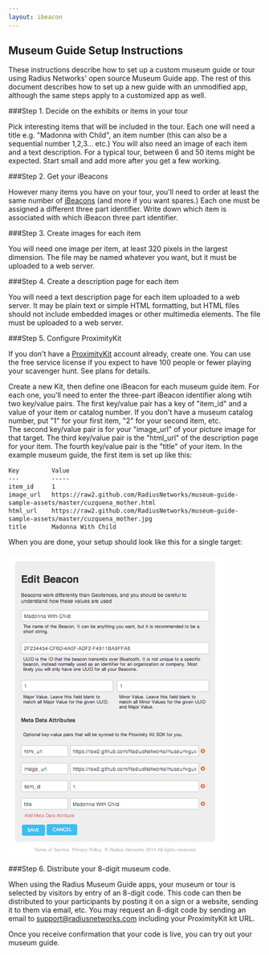 ```yaml
---
layout: ibeacon
---
```



## Museum Guide Setup Instructions

These instructions describe how to set up a custom museum guide or tour using Radius Networks' open source Museum Guide app.
The rest of this document describes how to set up a new guide with an unmodified app, although the same steps apply to a customized app as well.

###Step 1. Decide on the exhibits or items in your tour

Pick interesting items that will be included in the tour.  Each one will need a title e.g. "Madonna with Child", an item number (this can also
be a sequential number 1,2,3... etc.)  You will also need an image of each item and a text description.  For a typical tour, between 6 and 50 items
might be expected.  Start small and add more after you get a few working.

###Step 2. Get your iBeacons

However many items you have on your tour, you'll need to order at least the same number of [iBeacons](http://www.radiusnetworks.com/buy-beacons.html) (and more if you want spares.)  Each one must be assigned a different
three part identifier.  Write down which item is associated with which iBeacon three part identifier.

###Step 3. Create images for each item

You will need one image per item, at least 320 pixels in the largest dimension.  The file may be named whatever you want, but it must be uploaded to a 
web server.

###Step 4. Create a description page for each item

You will need a text description page for each item uploaded to a web server.  It may be plain text or simple HTML formatting, but HTML files should not include embedded
images or other multimedia elements.  The file must be uploaded to a web server.

###Step 5. Configure ProximityKit

If you don't have a [ProximityKit](http://www.proximitykit.com) account already, create one.  You can use the free service license if you expect to have 100 people or fewer playing your scavenger hunt.  See plans for details.

Create a new Kit, then define one iBeacon for each museum guide item.  For each one, you'll need to enter the three-part iBeacon identifier along wtih two key/value pairs.  The first key/value pair
has a key of "item_id" and a value of your item or catalog number.  If you don't have a museum catalog number, put "1" for your first item, "2" for your second item, etc.  
The second key/value pair is for your "image_url" of your picture image for that target.  The third key/value pair is the "html_url" of the description page for your item.  The fourth key/value pair is the
"title" of your item.  In the example museum guide, the first item is set up like this:

    Key         Value
    ---         -----
    item_id     1
    image_url   https://raw2.github.com/RadiusNetworks/museum-guide-sample-assets/master/cuzquena_mother.html
    html_url    https://raw2.github.com/RadiusNetworks/museum-guide-sample-assets/master/cuzquena_mother.jpg
    title       Madonna With Child
    

When you are done, your setup should look like this for a single target:

<img src='images/museumguide-pk-setup.png'/>

###Step 6. Distribute your 8-digit museum code.

When using the Radius Museum Guide apps, your museum or tour is selected by visitors by entry of an 8-digit code.  This code can then be distributed to your
participants by posting it on a sign or a website, sending it to them via email, etc.  You may request an 8-digit code by sending an email to support@radiusnetworks.com including your ProximityKit kit URL.

Once you receive confirmation that your code is live, you can try out your museum guide.





